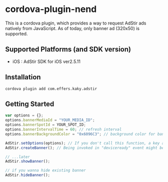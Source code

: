 # cordova-plugin-nend

This is a cordova plugin, which provides a way to request AdStir ads natively from JavaScript.
As of today, only banner ad (320x50) is supported.

## Supported Platforms (and SDK version)

* iOS : AdStir SDK for iOS ver2.5.11

## Installation

```
cordova plugin add com.effers.kaky.adstir
```

## Getting Started

```javascript
var options = {};
options.bannerMediaId = "YOUR_MEDIA_ID";
options.bannerSpotId = YOUR_SPOT_ID;
options.bannerIntervalTime = 60; // refresh interval
options.bannerBackgroundColor = "0x6096C3"; // background color for banner view

AdStir.setOptions(options); // If you don't call this function, a key and an id for testing will be used instead.
AdStir.createBanner(); // Being invoked in "deviceready" event might be good.

// ...later
AdStir.showBanner();

// if you wanna hide existing banner
AdStir.hideBanner();
```
